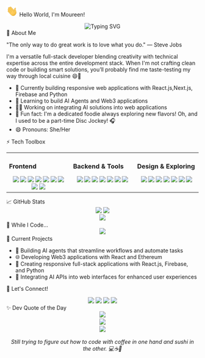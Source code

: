 <img src="https://raw.githubusercontent.com/ABSphreak/ABSphreak/master/gifs/Hi.gif" width="30"> Hello World, I'm Moureen!
<div align="center">
  <img src="https://readme-typing-svg.herokuapp.com?font=Fira+Code&pause=1000&color=262526&center=true&vCenter=true&width=435&lines=Full-Stack+Developer;React+%26+Python+Specialist;Web3+And+AI+Enthusiast;Former+DJ+Spinning+Code+Now" alt="Typing SVG" />
</div>
🚀 About Me

"The only way to do great work is to love what you do." — Steve Jobs

I'm a versatile full-stack developer blending creativity with technical expertise across the entire development stack. When I'm not crafting clean code or building smart solutions, you’ll probably find me taste-testing my way through local cuisine 😄🍜

- 🔭 Currently building responsive web applications with React.js,Next.js, Firebase and Python
- 🌱 Learning to build AI Agents and Web3 applications
- 👩‍💻 Working on integrating AI solutions into web applications
- 🍜 Fun fact: I'm a dedicated foodie always exploring new flavors! Oh, and I used to be a part-time Disc Jockey! 🎧
- 😄 Pronouns: She/Her

⚡ Tech Toolbox
<table>
  <tr>
    <td valign="top" width="33%">
      <h3>Frontend</h3>
      <div align="center">
        <img src="https://img.shields.io/badge/React-20232A?style=for-the-badge&logo=react&logoColor=61DAFB" />
        <img src="https://img.shields.io/badge/Next.js-000000?style=for-the-badge&logo=next.js&logoColor=white" />
        <img src="https://img.shields.io/badge/JavaScript-F7DF1E?style=for-the-badge&logo=javascript&logoColor=black" />
        <img src="https://img.shields.io/badge/TypeScript-007ACC?style=for-the-badge&logo=typescript&logoColor=white" />
        <img src="https://img.shields.io/badge/TanStack-FF4154?style=for-the-badge&logo=react-query&logoColor=white" />
        <img src="https://img.shields.io/badge/Tailwind_CSS-38B2AC?style=for-the-badge&logo=tailwind-css&logoColor=white" />
        <img src="https://img.shields.io/badge/Material--UI-0081CB?style=for-the-badge&logo=material-ui&logoColor=white" />
        <img src="https://img.shields.io/badge/WordPress-21759B?style=for-the-badge&logo=wordpress&logoColor=white" />
        <img src="https://img.shields.io/badge/Shopify-7AB55C?style=for-the-badge&logo=shopify&logoColor=white" />
      </div>
    </td>
    <td valign="top" width="33%">
      <h3>Backend & Tools</h3>
      <div align="center">
        <img src="https://img.shields.io/badge/Python-3776AB?style=for-the-badge&logo=python&logoColor=white" />
        <img src="https://img.shields.io/badge/Firebase-FFCA28?style=for-the-badge&logo=firebase&logoColor=black" />
        <img src="https://img.shields.io/badge/SQL-4479A1?style=for-the-badge&logo=mysql&logoColor=white" />
        <img src="https://img.shields.io/badge/ESLint-4B32C3?style=for-the-badge&logo=eslint&logoColor=white" />
        <img src="https://img.shields.io/badge/SonarQube-4E9BCD?style=for-the-badge&logo=sonarqube&logoColor=white" />
        <img src="https://img.shields.io/badge/Bruno-FF7A59?style=for-the-badge&logo=insomnia&logoColor=white" />
        <img src="https://img.shields.io/badge/Postman-FF6C37?style=for-the-badge&logo=Postman&logoColor=white" />
      </div>
    </td>
    <td valign="top" width="33%">
      <h3>Design & Exploring</h3>
      <div align="center">
        <img src="https://img.shields.io/badge/Figma-F24E1E?style=for-the-badge&logo=figma&logoColor=white" />
        <img src="https://img.shields.io/badge/Adobe_Illustrator-FF9A00?style=for-the-badge&logo=adobe%20illustrator&logoColor=white" />
        <img src="https://img.shields.io/badge/Adobe_Photoshop-31A8FF?style=for-the-badge&logo=Adobe%20Photoshop&logoColor=black" />
        <img src="https://img.shields.io/badge/Ethereum-3C3C3D?style=for-the-badge&logo=Ethereum&logoColor=white" />
        <img src="https://img.shields.io/badge/web3.js-F16822?style=for-the-badge&logo=web3.js&logoColor=white" />
        <img src="https://img.shields.io/badge/OpenAI-412991?style=for-the-badge&logo=openai&logoColor=white" />
        <img src="https://img.shields.io/badge/AI_APIs-4285F4?style=for-the-badge&logo=google-cloud&logoColor=white" />
      </div>
    </td>
  </tr>
</table>
📈 GitHub Stats
<div align="center">
  <img height="160em" src="https://github-readme-stats.vercel.app/api?username=mou-rush&theme=tokyonight&show_icons=true&hide_border=true&count_private=true" />
  <img height="160em" src="https://github-readme-streak-stats.herokuapp.com/?user=mou-rush&theme=tokyonight&hide_border=true" />
</div>
<div align="center">
  <img height="160em" src="https://github-readme-stats.vercel.app/api/top-langs/?username=mou-rush&theme=tokyonight&hide_border=true&layout=compact" />
</div>
🎵 While I Code...
<div align="center">
  <img src="https://spotify-github-profile.vercel.app/api/view?uid=resilient_mou&cover_image=true&theme=default&show_offline=false&background_color=121212" />
</div>
🎯 Current Projects

- 🤖 Building AI agents that streamline workflows and automate tasks
- 🌐 Developing Web3 applications with React and Ethereum
- 📱 Creating responsive full-stack applications with React.js, Firebase, and Python
- 🧠 Integrating AI APIs into web interfaces for enhanced user experiences


💬 Let's Connect!
<div align="center">
  <a href="https://www.linkedin.com/in/moureenhamutenya/"><img src="https://img.shields.io/badge/LinkedIn-0077B5?style=for-the-badge&logo=linkedin&logoColor=white" /></a>
  <a href="https://x.com/resilient_mo_"><img src="https://img.shields.io/badge/Twitter-1DA1F2?style=for-the-badge&logo=twitter&logoColor=white" /></a>
  <a href="https://www.instagram.com/resilient_mo_/"><img src="https://img.shields.io/badge/Instagram-E4405F?style=for-the-badge&logo=instagram&logoColor=white" /></a>
  <a href="mailto:moureenham@gmail.com"><img src="https://img.shields.io/badge/Email-D14836?style=for-the-badge&logo=gmail&logoColor=white" /></a>
</div>
✨ Dev Quote of the Day
<div align="center">
  <img src="https://quotes-github-readme.vercel.app/api?type=horizontal&theme=tokyonight" />
</div>

<div align="center">
  <img src="https://komarev.com/ghpvc/?username=mou-rush&color=blueviolet&style=flat-square&label=Profile+Views" />
</div>
<div align="center">
  <img src="https://media.giphy.com/media/3o6ZsXR5t5O6PIhqk0/giphy.gif" width="100" />

  <p><em>Still trying to figure out how to code with coffee in one hand and sushi in the other. 💻☕🍣</em></p>
</div>
